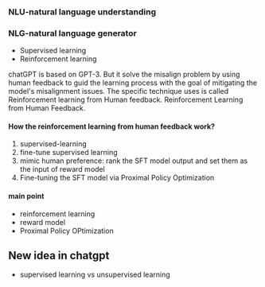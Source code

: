 ### NLU-natural language understanding

### NLG-natural language generator
- Supervised learning
- Reinforcement learning


chatGPT is based on GPT-3. But it solve the misalign problem by using human feedback to guid the learning process with the goal of mitigating the model's
misalignment issues. The specific technique uses is called Reinforcement learning from Human feedback.
Reinforcement Learning from Human Feedback.

#### How the reinforcement learning from human feedback work?
  1. supervised-learning
  2. fine-tune supervised learning
  3. mimic human preference: rank the SFT model output and set them as the input of reward model
  4. Fine-tuning the SFT model via Proximal Policy Optimization
#### main point
- reinforcement learning
- reward model
- Proximal Policy OPtimization

## New idea in chatgpt
- supervised learning vs unsupervised learning
